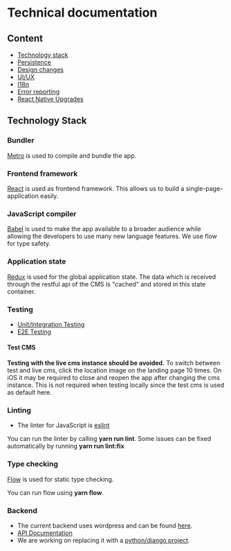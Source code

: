 # Technical documentation
## Content
* [Technology stack](#technology-stack)
* [Persistence](11-persistence.md)
* [Design changes](12-design-changes.md)
* [UI/UX](13-ui-ux.md)
* [I18n](14-i18n.md)
* [Error reporting](05-error-reporting.md)
* [React Native Upgrades](15-react-native-upgrades.md)

## Technology Stack
### Bundler
[Metro](https://facebook.github.io/metro/) is used to compile and bundle the app.

### Frontend framework
[React](https://facebook.github.io/react/) is used as frontend framework.
This allows us to build a single-page-application easily.

### JavaScript compiler
[Babel](https://babeljs.io/) is used to make the app available to a broader audience while 
allowing the developers to use many new language features. We use flow for type safety.

### Application state
[Redux](http://redux.js.org/) is used for the global application state. 
The data which is received through the restful api of the CMS is "cached" and stored in this state container.

### Testing
* [Unit/Integration Testing](07-testing.md)
* [E2E Testing](08-e2e-testing.md)

#### Test CMS
**Testing with the live cms instance should be avoided.**
To switch between test and live cms, click the location image on the landing page 10 times.
On iOS it may be required to close and reopen the app after changing the cms instance.
This is not required when testing locally since the test cms is used as default here.

### Linting
* The linter for JavaScript is [eslint](http://eslint.org/)

You can run the linter by calling **yarn run lint**. Some issues can be fixed automatically by running **yarn run lint:fix**

### Type checking
[Flow](https://flow.org/) is used for static type checking.

You can run flow using **yarn flow**. 

### Backend
* The current backend uses wordpress and can be found [here](https://github.com/Integreat/cms).
* [API Documentation](https://github.com/Integreat/cms/wiki/REST-APIv3-Documentation)
* We are working on replacing it with a [python/django project](https://github.com/Integreat/cms-django).

